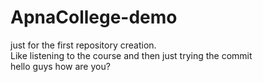 # ApnaCollege-demo
just for the first repository creation.
<br>
Like listening to the course and then just trying the commit
<br>
hello guys how are you?

